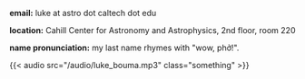 [comment]: <>  (# contact)

__email:__ luke at astro dot caltech dot edu

__location:__ Cahill Center for Astronomy and Astrophysics, 2nd floor, room 220

__name pronunciation:__ my last name rhymes with "wow, phở!".

{{< audio src="/audio/luke_bouma.mp3" class="something" >}}
